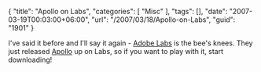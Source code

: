 {
	"title": "Apollo on Labs",
	"categories": [
		"Misc"
	],
	"tags": [],
	"date": "2007-03-19T00:03:00+06:00",
	"url": "/2007/03/18/Apollo-on-Labs",
	"guid": "1901"
}

I've said it before and I'll say it again - <a href="http://labs.adobe.com">Adobe Labs</a> is the bee's knees. They just released <a href="http://labs.adobe.com/technologies/apollo/">Apollo</a> up on Labs, so if you want to play with it, start downloading!